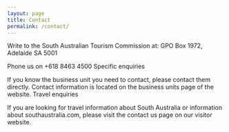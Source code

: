 ```yaml
---
layout: page
title: Contact
permalink: /contact/
---
```


Write to the South Australian Tourism Commission at: GPO Box 1972, Adelaide SA 5001

Phone us on +618 8463 4500
Specific enquiries

If you know the business unit you need to contact, please contact them directly. Contact information is located on the business units page of the website.
Travel enquiries

If you are looking for travel information about South Australia or information about southaustralia.com, please visit the contact us page on our visitor website.
